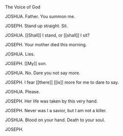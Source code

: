 The Voice of God

JOSHUA. Father. You summon me.

JOSEPH. Stand up straight. Sit.

JOSHUA. [[Shall]] I stand, or [[shall]] I sit?

JOSEPH. Your mother died this morning.

JOSHUA. Lies.

JOSEPH. [[My]] son.

JOSHUA. No. Dare you not say more.

JOSEPH. I fear [[there]] [[is]] more for me to dare to say.

JOSHUA. Please.

JOSEPH. Her life was taken by this very hand.


JOSEPH. Never was I a savior, but I am not a killer.

JOSHUA. Blood on your hand. Death to your soul.

JOSEPH. 